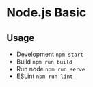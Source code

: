 # Node.js Basic

## Usage

- Development `npm start`
- Build `npm run build`
- Run node `npm run serve`
- ESLint `npm run lint`